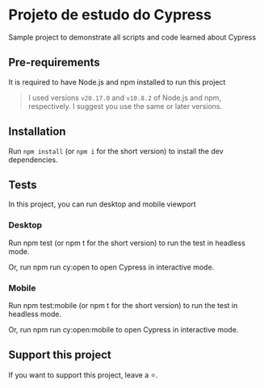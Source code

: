 # Projeto de estudo do Cypress

Sample project to demonstrate all scripts and code learned about Cypress

## Pre-requirements

It is required to have Node.js and npm installed to run this project

> I used versions `v20.17.0` and `v10.8.2` of Node.js and npm,  respectively. I suggest you use the same or later versions.

## Installation

Run `npm install` (or `npm i` for the short version) to install the dev dependencies.

## Tests

In this project, you can run desktop and mobile viewport

### Desktop

Run npm test (or npm t for the short version) to run the test in headless mode.

Or, run npm run cy:open to open Cypress in interactive mode.

### Mobile

Run npm test:mobile (or npm t for the short version) to run the test in headless mode.

Or, run npm run cy:open:mobile to open Cypress in interactive mode.

## Support this project

If you want to support this project, leave a ⭐.